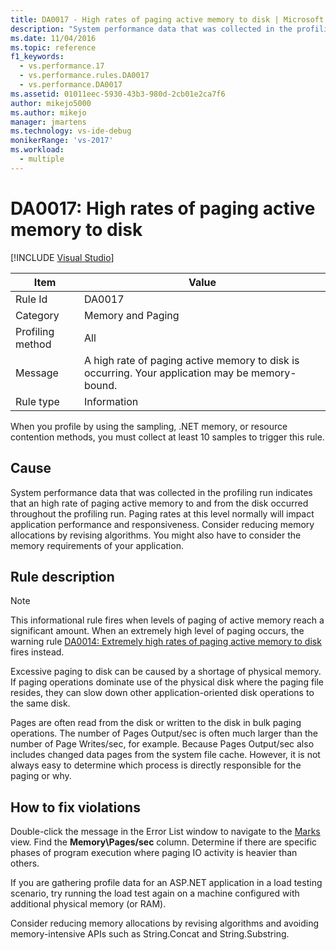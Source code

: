 ```yaml
---
title: DA0017 - High rates of paging active memory to disk | Microsoft Docs
description: "System performance data that was collected in the profiling run indicates that an high rate of paging active memory to and from the disk occurred throughout the profiling run."
ms.date: 11/04/2016
ms.topic: reference
f1_keywords: 
  - vs.performance.17
  - vs.performance.rules.DA0017
  - vs.performance.DA0017
ms.assetid: 01011eec-5930-43b3-980d-2cb01e2ca7f6
author: mikejo5000
ms.author: mikejo
manager: jmartens
ms.technology: vs-ide-debug
monikerRange: 'vs-2017'
ms.workload: 
  - multiple
---
```

# DA0017: High rates of paging active memory to disk

 [!INCLUDE [Visual Studio](~/includes/applies-to-version/vs-not-mac.md)]

|Item|Value|
|-|-|
|Rule Id|DA0017|
|Category|Memory and Paging|
|Profiling method|All|
|Message|A high rate of paging active memory to disk is occurring. Your application may be memory-bound.|
|Rule type|Information|

 When you profile by using the sampling, .NET memory, or resource contention methods, you must collect at least 10 samples to trigger this rule.

## Cause
 System performance data that was collected in the profiling run indicates that an high rate of paging active memory to and from the disk occurred throughout the profiling run. Paging rates at this level normally will impact application performance and responsiveness. Consider reducing memory allocations by revising algorithms. You might also have to consider the memory requirements of your application.

## Rule description

> [!NOTE]
> This informational rule fires when levels of paging of active memory reach a significant amount. When an extremely high level of paging occurs, the warning rule [DA0014: Extremely high rates of paging active memory to disk](../profiling/da0014-extremely-high-rates-of-paging-active-memory-to-disk.md) fires instead.

 Excessive paging to disk can be caused by a shortage of physical memory. If paging operations dominate use of the physical disk where the paging file resides, they can slow down other application-oriented disk operations to the same disk.

 Pages are often read from the disk or written to the disk in bulk paging operations. The number of Pages Output/sec is often much larger than the number of Page Writes/sec, for example. Because Pages Output/sec also includes changed data pages from the system file cache. However, it is not always easy to determine which process is directly responsible for the paging or why.

## How to fix violations
 Double-click the message in the Error List window to navigate to the [Marks](../profiling/marks-view.md) view. Find the **Memory\Pages/sec** column. Determine if there are specific phases of program execution where paging IO activity is heavier than others.

 If you are gathering profile data for an ASP.NET application in a load testing scenario, try running the load test again on a machine configured with additional physical memory (or RAM).

 Consider reducing memory allocations by revising algorithms and avoiding memory-intensive APIs such as String.Concat and String.Substring.
